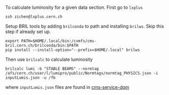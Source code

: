 
To calculate luminosity for a given data section. First go to `lxplus`
```
ssh zichen@lxplus.cern.ch
```

Setup BRIL tools by adding `brilconda` to path and installing `brilws`.
Skip this step if already set up.

```
export PATH=$HOME/.local/bin:/cvmfs/cms-bril.cern.ch/brilconda/bin:$PATH
pip install --install-option="--prefix=$HOME/.local" brilws
```

Then use `brilcalc` to calculate luminosity
```
brilcalc lumi -b "STABLE BEAMS" --normtag /afs/cern.ch/user/l/lumipro/public/Normtags/normtag_PHYSICS.json -i inputLumis.json -u /fb
```
where `inputLumis.json` files are found in [cms-service-dqm](https://cms-service-dqm.web.cern.ch/cms-service-dqm/CAF/certification/)
